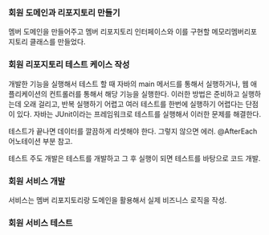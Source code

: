 ### 회원 도메인과 리포지토리 만들기
멤버 도메인을 만들어주고 멤버 리포지토리 인터페이스와 이를 구현할 메모리멤버리포지토리 클래스를 만들었다.

### 회원 리포지토리 테스트 케이스 작성
개발한 기능을 실행해서 테스트 할 때 자바의 main 메서드를 통해서 실행하거나, 웹 애플리케이션의
컨트롤러를 통해서 해당 기능을 실행한다. 이러한 방법은 준비하고 실행하는데 오래 걸리고, 반복 실행하기 어렵고 여러 테스트를 한번에 실행하기 어렵다는 단점이 있다. 자바는 JUnit이라는 프레임워크로 테스트를 실행해서 이러한 문제를 해결한다.

테스트가 끝나면 데이터를 깔끔하게 리셋해야 한다. 그렇지 않으면 에러. 
@AfterEach 어노테이션 부분 참고. 

테스트 주도 개발은 테스트를 개발하고 그 후 실행이 되면 테스트를 바탕으로 코드 개발.

### 회원 서비스 개발
서비스는 멤버 리포지토리랑 도메인을 활용해서 실제 비즈니스 로직을 작성.



### 회원 서비스 테스트
